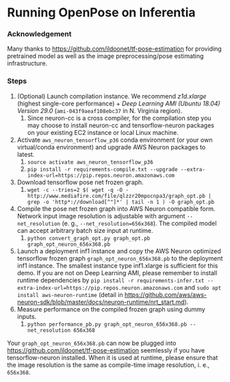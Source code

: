 # Running OpenPose on Inferentia

### Acknowledgement

Many thanks to https://github.com/ildoonet/tf-pose-estimation for providing pretrained model as well as the image preprocessing/pose estimating infrastructure.

### Steps

1. (Optional) Launch compilation instance. We recommend *z1d.xlarge* (highest single-core performance) + *Deep Learning AMI (Ubuntu 18.04) Version 29.0* (`ami-043f9aeaf108ebc37` in N. Virginia region).
    1. Since neuron-cc is a cross compiler, for the compilation step you may choose to install neuron-cc and tensorflow-neuron packages on your existing EC2 instance or local Linux machine.
2. Activate `aws_neuron_tensorflow_p36` conda environment (or your own virtual/conda environment) and upgrade AWS Neuron packages to latest.
    1. `source activate aws_neuron_tensorflow_p36`
    2. `pip install -r requirements-compile.txt --upgrade --extra-index-url=https://pip.repos.neuron.amazonaws.com`
3. Download tensorflow pose net frozen graph.
    1. `wget -c --tries=2 $( wget -q -O - http://www.mediafire.com/file/qlzzr20mpocnpa3/graph_opt.pb | grep -o 'http*://download[^"]*' | tail -n 1 ) -O graph_opt.pb`
4. Compile the pose net frozen graph into AWS Neuron compatible form. Network input image resolution is adjustable with argument `--net_resolution` (e. g., `--net_resolution=656x368`). The compiled model can accept arbitrary batch size input at runtime.
    1. `python convert_graph_opt.py graph_opt.pb graph_opt_neuron_656x368.pb`
5. Launch a deployment inf1 instance and copy the AWS Neuron optimized tensorflow frozen graph `graph_opt_neuron_656x368.pb` to the deployment inf1 instance. The smallest instance type inf1.xlarge is sufficient for this demo. If you are not on Deep Learning AMI, please remember to install runtime dependencies by `pip install -r requirements-infer.txt --extra-index-url=https://pip.repos.neuron.amazonaws.com` and `sudo apt install aws-neuron-runtime` (detail in https://github.com/aws/aws-neuron-sdk/blob/master/docs/neuron-runtime/nrt_start.md).
6. Measure performance on the compiled frozen graph using dummy inputs.
    1. `python performance_pb.py graph_opt_neuron_656x368.pb --net_resolution 656x368`

Your `graph_opt_neuron_656x368.pb` can now be plugged into https://github.com/ildoonet/tf-pose-estimation seemlessly if you have tensorflow-neuron installed. When it is used at runtime, please ensure that the image resolution is the same as compile-time image resolution, i. e., `656x368`.
